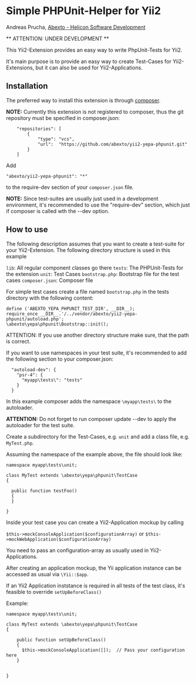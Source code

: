 Simple PHPUnit-Helper for Yii2
==============================

Andreas Prucha, [Abexto - Helicon Software Development](http://www.helicon.co.at)

** ATTENTION: UNDER DEVELOPMENT **

This Yii2-Extension provides an easy way to write PhpUnit-Tests for Yii2.

It's main purpose is to provide an easy way to create Test-Cases for Yii2-Extensions, 
but it can also be used for Yii2-Applications. 

Installation
------------

The preferred way to install this extension is through [composer](http://getcomposer.org/download/).

**NOTE:** Currently this extension is not registered to composer, thus the git repository must be specified
in composer.json:

```
    "repositories": [
        {
            "type": "vcs",
            "url":  "https://github.com/abexto/yii2-yepa-phpunit.git"
        }
    ]
```

Add

```
"abexto/yii2-yepa-phpunit": "*"
```

to the require-dev section of your `composer.json` file.

**NOTE:** Since test-suites are usually just used in a development environment, it's recommended to use
the "require-dev" section, which just if composer is called wth the --dev option. 


How to use
------------

The following description assumes that you want to create a test-suite for your Yii2-Extension.
The following directory structure is used in this example

`lib`: All regular component classes go there
`tests`: The PHPUnit-Tests for the extension
  `unit`: Test Cases
  `bootstrap.php`: Bootstrap file for the test cases
`composer.json`: Composer file


For simple test cases create a file named `bootstrap.php` in the tests directory with the following content:

```
define ('ABEXTO_YEPA_PHPUNIT_TEST_DIR', __DIR__);
require_once __DIR__.'/../vendor/abexto/yii2-yepa-phpunit/autoload.php';
\abexto\yepa\phpunit\Bootstrap::init();

```

ATTENTION: If you use another directory structure make sure, that the path is correct.

If you want to use namespaces in your test suite, it's recommended to add the following section
to your composer.json:


```
  "autoload-dev": {
    "psr-4": {
      "myapp\tests\": "tests"
    }
  }
```

In this example composer adds the namespace `\myapp\tests\` to the autoloader.

**ATTENTION:** Do not forget to run composer update --dev to apply the autoloader for the test suite.

Create a subdirectory for the Test-Cases, e.g. `unit` and add a class file, e.g. `MyTest.php`.

Assuming the namespace of the example above, the file should look like:

```
namespace myapp\tests\unit;

class MyTest extends \abexto\yepa\phpunit\TestCase
{

  public function testFoo()
  {
  }

}
```

Inside your test case you can create a Yii2-Application mockup by calling

`$this->mockConsoleApplication($configurationArray)` or 
`$this->mockWebApplication($configurationArray)`

You need to pass an configuration-array as usually used in Yii2-Applications.

After creating an application mockup, the Yii application instance can be accessed as usual via `\Yii::$app`.

If an Yii2 Application inststance is required in all tests of the test class, it's feasible to 
override `setUpBeforeClass()`

Example:

```
namespace myapp\tests\unit;

class MyTest extends \abexto\yepa\phpunit\TestCase
{

    public function setUpBeforeClass()
    {
      $this->mockConsoleApplication([]);  // Pass your configuration here
    } 


}
```
